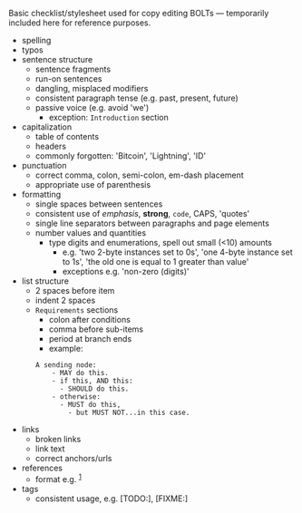 Basic checklist/stylesheet used for copy editing BOLTs —
temporarily included here for reference purposes.

  - spelling
  - typos
  - sentence structure
    - sentence fragments
    - run-on sentences
    - dangling, misplaced modifiers
    - consistent paragraph tense (e.g. past, present, future)
    - passive voice (e.g. avoid 'we')
      - exception: `Introduction` section
  - capitalization
    - table of contents
    - headers
    - commonly forgotten: 'Bitcoin', 'Lightning', 'ID'
  - punctuation
    - correct comma, colon, semi-colon, em-dash placement
    - appropriate use of parenthesis
  - formatting
    - single spaces between sentences
    - consistent use of _emphasis_, **strong**, `code`, CAPS, 'quotes'
    - single line separators between paragraphs and page elements
    - number values and quantities
      - type digits and enumerations, spell out small (<10) amounts
        - e.g. 'two 2-byte instances set to 0s', 'one 4-byte instance set to 1s', 'the old one is equal to 1 greater than value'
        - exceptions e.g. 'non-zero (digits)'
  - list structure
    - 2 spaces before item
    - indent 2 spaces
    - `Requirements` sections
      - colon after conditions
      - comma before sub-items
      - period at branch ends
      - example:
      ```
      A sending node:
          - MAY do this.
          - if this, AND this:
            - SHOULD do this.
          - otherwise:
            - MUST do this,
              - but MUST NOT...in this case.
      ```
  - links
    - broken links
    - link text
    - correct anchors/urls
  - references
    - format e.g. <sup>[1](#reference-1)</sup>
  - tags
    - consistent usage, e.g. [TODO:], [FIXME:]